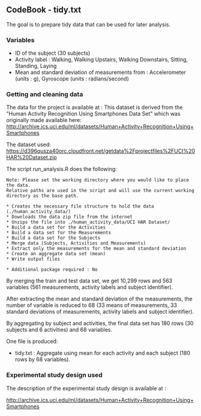 ## CodeBook - tidy.txt

The goal is to prepare tidy data that can be used for later analysis.

### Variables

   * ID of the subject (30 subjects)
   * Activity label :
        Walking,
        Walking Upstairs,
        Walking Downstairs,
        Sitting,
        Standing,
        Laying
   * Mean and standard deviation of measurements from :
        Accelerometer (units : g),
        Gyroscope (units : radians/second)

### Getting and cleaning data

The data for the project is available at :
This dataset is derived from the "Human Activity Recognition Using Smartphones Data Set" which was originally made available here:
	http://archive.ics.uci.edu/ml/datasets/Human+Activity+Recognition+Using+Smartphones
	
The dataset used: https://d396qusza40orc.cloudfront.net/getdata%2Fprojectfiles%2FUCI%20HAR%20Dataset.zip

The script run_analysis.R does the following:
	
	Note: Please set the working directory where you would like to place the data. 
	Relative paths are used in the script and will use the current working directory as the base path.

	* Creates the necessary file structure to hold the data (./human_activity_data/)
	* Downloads the data zip file from the internet
	* Unzips the file into ./human_activity_data/UCI HAR Dataset/
	* Build a data set for the Activities
	* Build a data set for the Measurements
	* Build a data set for the Subjects
	* Merge data (Subjects, Activities and Measurements)
	* Extract only the measurements for the mean and standard deviation
	* Create an aggregate data set (mean)
	* Write output files

	* Additional package required : No

By merging the train and test data set, we get 10,299 rows and 563 variables (561
measurements, activity labels and subject identifier).

After extracting the mean and standard deviation of the measurements, the number of
variable is reduced to 68 (33 means of measurements, 33 standard deviations of
measurements, activity labels and subject identifier).

By aggregating by subject and activities, the final data set has 180 rows (30 subjects
and 6 activities) and 68 variables.

One file is produced:

   * tidy.txt : Aggregate using mean for each activity and each subject
                     (180 rows by 68 variables).

### Experimental study design used

The description of the experimental study design is available at :

http://archive.ics.uci.edu/ml/datasets/Human+Activity+Recognition+Using+Smartphones
